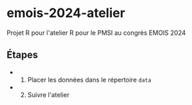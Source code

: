 # emois-2024-atelier

Projet R pour l'atelier R pour le PMSI au congrès EMOIS 2024


## Étapes

  - 1. Placer les données dans le répertoire `data`
  - 2. Suivre l'atelier
  
